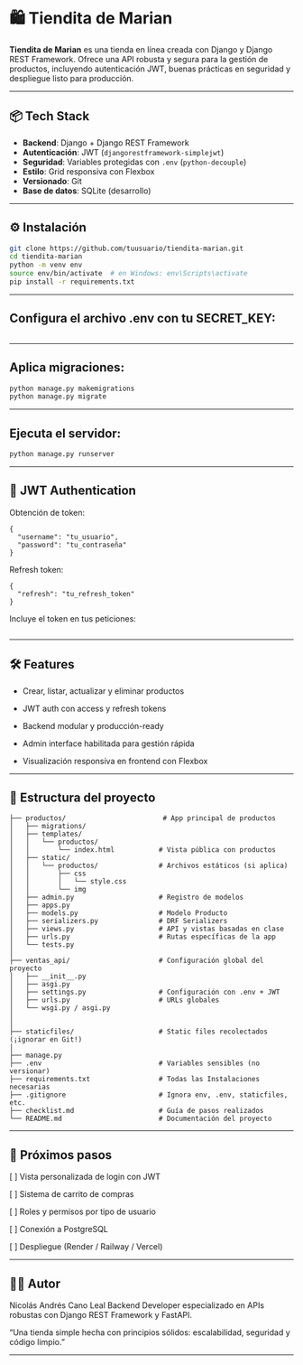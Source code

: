 # 🛍️ Tiendita de Marian

**Tiendita de Marian** es una tienda en línea creada con Django y Django REST Framework. Ofrece una API robusta y segura para la gestión de productos, incluyendo autenticación JWT, buenas prácticas en seguridad y despliegue listo para producción.

---

## 📦 Tech Stack

- **Backend**: Django + Django REST Framework
- **Autenticación**: JWT (`djangorestframework-simplejwt`)
- **Seguridad**: Variables protegidas con `.env` (`python-decouple`)
- **Estilo**: Grid responsiva con Flexbox
- **Versionado**: Git
- **Base de datos**: SQLite (desarrollo)

---

## ⚙️ Instalación

```bash
git clone https://github.com/tuusuario/tiendita-marian.git
cd tiendita-marian
python -m venv env
source env/bin/activate  # en Windows: env\Scripts\activate
pip install -r requirements.txt
```
---

## Configura el archivo .env con tu SECRET_KEY:

```SECRET_KEY='tu_clave_segura'
```
---

## Aplica migraciones:

```bash
python manage.py makemigrations
python manage.py migrate
```
---

## Ejecuta el servidor:

```bash
python manage.py runserver
```
---

## 🔐 JWT Authentication

Obtención de token:

```POST /api/token/
{
  "username": "tu_usuario",
  "password": "tu_contraseña"
}
```

Refresh token:

```POST /api/token/refresh/
{
  "refresh": "tu_refresh_token"
}
```

Incluye el token en tus peticiones:

```Authorization: Bearer <access_token>
```
---

## 🛠️ Features

- Crear, listar, actualizar y eliminar productos

- JWT auth con access y refresh tokens

- Backend modular y producción-ready

- Admin interface habilitada para gestión rápida

- Visualización responsiva en frontend con Flexbox
---
## 🧱 Estructura del proyecto

```tiendita_marian/
├── productos/                        # App principal de productos
│   ├── migrations/
│   ├── templates/
│   │   └── productos/
│   │       └── index.html           # Vista pública con productos
│   ├── static/
│   │   └── productos/               # Archivos estáticos (si aplica)
│   │       ├── css                                                     
│   │       │   └── style.css     
│   │       └── img
│   ├── admin.py                     # Registro de modelos
│   ├── apps.py
│   ├── models.py                    # Modelo Producto
│   ├── serializers.py               # DRF Serializers
│   ├── views.py                     # API y vistas basadas en clase
│   ├── urls.py                      # Rutas específicas de la app
│   └── tests.py
│
├── ventas_api/                      # Configuración global del proyecto
│   ├── __init__.py
│   ├── asgi.py
│   ├── settings.py                  # Configuración con .env + JWT
│   ├── urls.py                      # URLs globales
│   └── wsgi.py / asgi.py
│
│
├── staticfiles/                     # Static files recolectados (¡ignorar en Git!)
│
├── manage.py
├── .env                             # Variables sensibles (no versionar)
├── requirements.txt                 # Todas las Instalaciones necesarias
├── .gitignore                       # Ignora env, .env, staticfiles, etc.
├── checklist.md                     # Guía de pasos realizados
└── README.md                        # Documentación del proyecto
```
---
## 📌 Próximos pasos

[ ] Vista personalizada de login con JWT

[ ] Sistema de carrito de compras

[ ] Roles y permisos por tipo de usuario

[ ] Conexión a PostgreSQL

[ ] Despliegue (Render / Railway / Vercel)

---

## 🧑‍💻 Autor
Nicolás Andrés Cano Leal Backend Developer especializado en APIs robustas con Django REST Framework y FastAPI.

“Una tienda simple hecha con principios sólidos: escalabilidad, seguridad y código limpio.”


---
